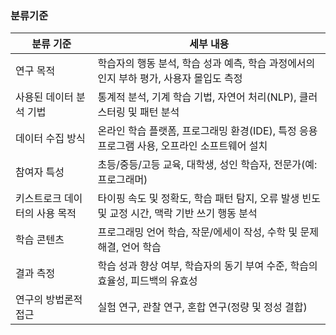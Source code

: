 ### 분류기준
| 분류 기준            | 세부 내용                                                    |
|------------------|----------------------------------------------------------|
| 연구 목적            | 학습자의 행동 분석, 학습 성과 예측, 학습 과정에서의 인지 부하 평가, 사용자 몰입도 측정      |
| 사용된 데이터 분석 기법    | 통계적 분석, 기계 학습 기법, 자연어 처리(NLP), 클러스터링 및 패턴 분석             |
| 데이터 수집 방식        | 온라인 학습 플랫폼, 프로그래밍 환경(IDE), 특정 응용 프로그램 사용, 오프라인 소프트웨어 설치  |
| 참여자 특성           | 초등/중등/고등 교육, 대학생, 성인 학습자, 전문가(예: 프로그래머)                  |
| 키스트로크 데이터의 사용 목적 | 타이핑 속도 및 정확도, 학습 패턴 탐지, 오류 발생 빈도 및 교정 시간, 맥락 기반 쓰기 행동 분석 |
| 학습 콘텐츠           | 프로그래밍 언어 학습, 작문/에세이 작성, 수학 및 문제 해결, 언어 학습                |
| 결과 측정            | 학습 성과 향상 여부, 학습자의 동기 부여 수준, 학습의 효율성, 피드백의 유효성            |
| 연구의 방법론적 접근      | 실험 연구, 관찰 연구, 혼합 연구(정량 및 정성 결합)                          |
